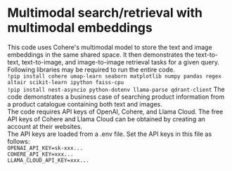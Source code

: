 # Multimodal search/retrieval with multimodal embeddings
This code uses Cohere's multimodal model to store the text and image embeddings in the same shared space. It then demonstrates the text-to-text, text-to-image, and image-to-image retrieval tasks for a given query.  
Following libraries may be required to run the entire code.  
```!pip install cohere umap-learn seaborn matplotlib numpy pandas regex altair scikit-learn ipython faiss-cpu```  
```!pip install nest-asyncio python-dotenv llama-parse qdrant-client```
The code demonstrates a business case of searching product information from a product catalogue containing both text and images.  
The code requires API keys of OpenAI, Cohere, and Llama Cloud. The free API keys of Cohere and Llama Cloud can be obtained by creating an account at their websites.  
The API keys are loaded from a .env file. Set the API keys in this file as follows:  
```OPENAI_API_KEY=sk-xxx...```  
```COHERE_API_KEY=xxx...```  
```LLAMA_CLOUD_API_KEY=xxx...```
